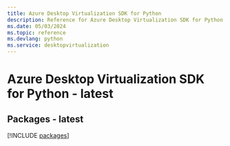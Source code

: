 ```yaml
---
title: Azure Desktop Virtualization SDK for Python
description: Reference for Azure Desktop Virtualization SDK for Python
ms.date: 05/03/2024
ms.topic: reference
ms.devlang: python
ms.service: desktopvirtualization
---
```

# Azure Desktop Virtualization SDK for Python - latest
## Packages - latest
[!INCLUDE [packages](desktop-virtualization-index.md)]